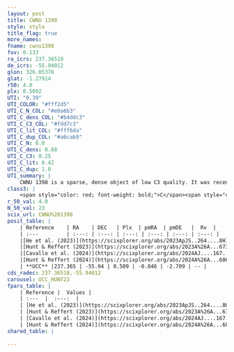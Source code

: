 ```yaml
---
layout: post
title: CWNU 1398
style: style
title_flag: true
more_names: 
fname: cwnu1398
fov: 0.133
ra_icrs: 237.36518
de_icrs: -55.94012
glon: 326.05376
glat: -1.27914
r50: 4.0
plx: 0.5092
UTI: "0.39"
UTI_COLOR: "#fff2d5"
UTI_C_N_COL: "#e0a6b3"
UTI_C_dens_COL: "#b4ddc3"
UTI_C_C3_COL: "#fdd7c3"
UTI_C_lit_COL: "#fff6da"
UTI_C_dup_COL: "#a6cab9"
UTI_C_N: 0.0
UTI_C_dens: 0.88
UTI_C_C3: 0.25
UTI_C_lit: 0.42
UTI_C_dup: 1.0
UTI_summary: |
    CWNU 1398 is a sparse, dense object of low C3 quality. It was recently reported in the literature.<br><br><span style="color: #99180f; font-weight: bold;">Warning: </span>contains less than 25 stars with <i>P>0.5</i> estimated.
class3: |
    <span style="color: red; font-weight: bold;">C</span><span style="color: red; font-weight: bold;">C</span>
r_50_val: 4.0
N_50_val: 23
scix_url: CWNU%201398
posit_table: |
    | Reference    | RA    | DEC   | Plx  | pmRA  | pmDE   |  Rv  |
    | :---         | :---: | :---: | :---: | :---: | :---: | :---: |
    |[He et al. (2023)](https://scixplorer.org/abs/2023ApJS..264....8H) | 237.364 | -55.942 | 0.518 | -0.853 | -2.691 | -- |
    |[Hunt & Reffert (2023)](https://scixplorer.org/abs/2023A%26A...673A.114H) | 237.373 | -55.93 | 0.505 | -0.839 | -2.727 | -- |
    |[Cavallo et al. (2024)](https://scixplorer.org/abs/2024AJ....167...12C) | 237.381 | -55.967 | 0.502 | -- | -- | -- |
    |[Hunt & Reffert (2024)](https://scixplorer.org/abs/2024A%26A...686A..42H) | 237.373 | -55.93 | 0.505 | -0.839 | -2.727 | -- |
    | **UCC** |237.365 | -55.94 | 0.509 | -0.846 | -2.709 | -- | 
cds_radec: 237.36518,-55.94012
carousel: UCC_HUNT23
fpars_table: |
    | Reference |  Values |
    | :---  |  :---:  |
    | [He et al. (2023)](https://scixplorer.org/abs/2023ApJS..264....8H) | `A0=3.8, m-M=11.5, logAge=6.8` |
    | [Hunt & Reffert (2023)](https://scixplorer.org/abs/2023A%26A...673A.114H) | `AV50=3.592, diffAV50=1.994, MOD50=11.354, logAge50=8.3` |
    | [Cavallo et al. (2024)](https://scixplorer.org/abs/2024AJ....167...12C) | `AV50=4.03, dMod50=11.61, logAge50=7.68, [Fe/H]50=-0.4` |
    | [Hunt & Reffert (2024)](https://scixplorer.org/abs/2024A%26A...686A..42H) | `MassJ=237.709` |
shared_table: |
    
---
```


